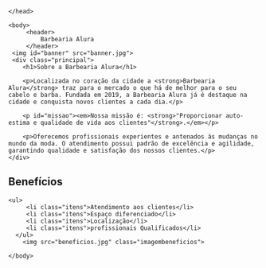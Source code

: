 <!DOCTYPE html>
<html lang="pt-br">
	<head>
		<meta charset="UTF-8">
		<title>Barbearia Alura</title>
		<link rel="stylesheet" href="style.css">


	</head>

	<body>
		 <header>
			 Barbearia Alura
		 </header>
     <img id="banner" src="banner.jpg">
     <div class="principal">
		<h1>Sobre a Barbearia Alura</h1>

		<p>Localizada no coração da cidade a <strong>Barbearia Alura</strong> traz para o mercado o que há de melhor para o seu cabelo e barba. Fundada em 2019, a Barbearia Alura já é destaque na cidade e conquista novos clientes a cada dia.</p>

		<p id="missao"><em>Nossa missão é: <strong>"Proporcionar auto-estima e qualidade de vida aos clientes"</strong>.</em></p>

		<p>Oferecemos profissionais experientes e antenados às mudanças no mundo da moda. O atendimento possui padrão de excelência e agilidade, garantindo qualidade e satisfação dos nossos clientes.</p>
	</div>

<div class="benefícios">
		<h2> Benefícios</h2>

    <ul>
		 <li class="itens">Atendimento aos clientes</li>
		 <li class="itens">Espaço diferenciado</li>
		 <li class="itens">Localização</li>
		 <li class="itens">profissionais Qualificados</li>
	  </ul>
		<img src="beneficios.jpg" class="imagembeneficios">
</div>

	</body>
</html>
